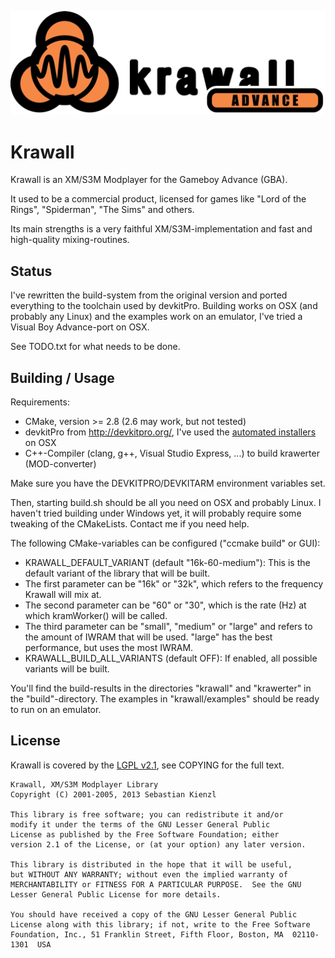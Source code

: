 ![Krawall](docs/krawall-logo.png?raw=true)

Krawall
=======

Krawall is an XM/S3M Modplayer for the Gameboy Advance (GBA).

It used to be a commercial product, licensed for games like "Lord of the Rings", "Spiderman", "The Sims" and others.

Its main strengths is a very faithful XM/S3M-implementation and fast and high-quality mixing-routines.


Status
------

I've rewritten the build-system from the original version and ported everything to the toolchain used by
devkitPro. Building works on OSX (and probably any Linux) and the examples work on an emulator,
I've tried a Visual Boy Advance-port on OSX.

See TODO.txt for what needs to be done.


Building / Usage
----------------

Requirements:

 * CMake, version >= 2.8 (2.6 may work, but not tested)
 * devkitPro from http://devkitpro.org/, I've used the [automated installers](http://sourceforge.net/projects/devkitpro/files/Automated%20Installer/) on OSX
 * C++-Compiler (clang, g++, Visual Studio Express, ...) to build krawerter (MOD-converter)
 
Make sure you have the DEVKITPRO/DEVKITARM environment variables set.
 
Then, starting build.sh should be all you need on OSX and probably Linux.
I haven't tried building under Windows yet, it will probably require some tweaking of the CMakeLists. Contact me if you need help.

The following CMake-variables can be configured ("ccmake build" or GUI):

 * KRAWALL\_DEFAULT\_VARIANT (default "16k-60-medium"): This is the default variant of the library that will be built.
  * The first parameter can be "16k" or "32k", which refers to the frequency Krawall will mix at.
  * The second parameter can be "60" or "30", which is the rate (Hz) at which kramWorker() will be called.
  * The third parameter can be "small", "medium" or "large" and refers to the amount of IWRAM that will be used.
    "large" has the best performance, but uses the most IWRAM.
 * KRAWALL\_BUILD\_ALL\_VARIANTS (default OFF): If enabled, all possible variants will be built.

You'll find the build-results in the directories "krawall" and "krawerter" in the "build"-directory.
The examples in "krawall/examples" should be ready to run on an emulator.


License
-------

Krawall is covered by the [LGPL v2.1](http://www.gnu.org/licenses/lgpl-2.1.html), see COPYING for the full text. 

    Krawall, XM/S3M Modplayer Library
    Copyright (C) 2001-2005, 2013 Sebastian Kienzl
    
    This library is free software; you can redistribute it and/or
    modify it under the terms of the GNU Lesser General Public
    License as published by the Free Software Foundation; either
    version 2.1 of the License, or (at your option) any later version.
    
    This library is distributed in the hope that it will be useful,
    but WITHOUT ANY WARRANTY; without even the implied warranty of
    MERCHANTABILITY or FITNESS FOR A PARTICULAR PURPOSE.  See the GNU
    Lesser General Public License for more details.
    
    You should have received a copy of the GNU Lesser General Public
    License along with this library; if not, write to the Free Software
    Foundation, Inc., 51 Franklin Street, Fifth Floor, Boston, MA  02110-1301  USA
